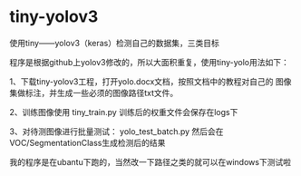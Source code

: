 # tiny-yolov3
使用tiny——yolov3（keras）检测自己的数据集，三类目标

程序是根据github上yolov3修改的，所以大面积重复，使用tiny-yolo用法如下：

1、下载tiny-yolov3工程，打开yolo.docx文档，按照文档中的教程对自己的
图像集做标注，并生成一些必须的图像路径txt文件。

2、训练图像使用 tiny_train.py
训练后的权重文件会保存在logs下

3、对待测图像进行批量测试：
yolo_test_batch.py
然后会在VOC/SegmentationClass生成检测后的结果

我的程序是在ubantu下跑的，当然改一下路径之类的就可以在windows下测试啦
